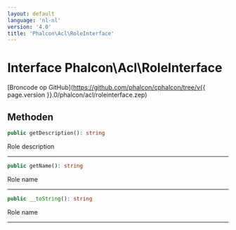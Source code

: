 ```yaml
---
layout: default
language: 'nl-nl'
version: '4.0'
title: 'Phalcon\Acl\RoleInterface'
---
```

# Interface **Phalcon\Acl\RoleInterface**

[Broncode op GitHub](https://github.com/phalcon/cphalcon/tree/v{{ page.version }}.0/phalcon/acl/roleinterface.zep)

## Methoden

```php
public getDescription(): string
```

Role description

* * *

```php
public getName(): string
```

Role name

* * *

```php
public __toString(): string
```

Role name

* * *
